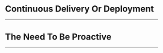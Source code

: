 <!-- .slide: data-background="../img/background/continuous-deployment.png" -->
# Continuous Delivery Or Deployment

---


<!-- .slide: data-background="img/assembly-cd-01.png" data-background-size="contain" -->


<!-- .slide: data-background="../img/background/continuous-deployment.png" -->
# The Need To Be Proactive

---


<!-- .slide: data-background="img/assembly-cd-02.png" data-background-size="contain" -->


<!-- .slide: data-background="img/assembly-cd-03.png" data-background-size="contain" -->


<!-- .slide: data-background="img/assembly-cd-04.png" data-background-size="contain" -->


<!-- .slide: data-background="img/assembly-cd-05.png" data-background-size="contain" -->


<!-- .slide: data-background="img/assembly-cd-06.png" data-background-size="contain" -->
